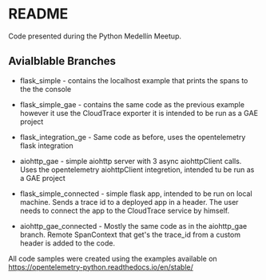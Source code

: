 # README
Code presented during the Python Medellín Meetup.

## Avialblable Branches

 - flask_simple - contains the localhost example that prints the spans to the the console
 - flask_simple_gae - contains the same code as the previous example however it use the CloudTrace exporter
 it is intended to be run as a GAE project
 - flask_integration_ge - Same code as before, uses the opentelemetry flask integration
 - aiohttp_gae - simple aiohttp server with 3 async aiohttpClient calls. Uses the opentelemetry 
 aiohttpClient integretion, intended tu be run as a GAE project
 
 - flask_simple_connected - simple flask app, intended to be run on local machine.
 Sends a trace id to a deployed app in a header. The user needs to connect the app to
 the CloudTrace service by himself.
 
 - aiohttp_gae_connected - Mostly the same code as in the aiohttp_gae branch. Remote SpanContext
 that get's the trace_id from a custom header is added to the code.
 
 All code samples were created using the examples available on https://opentelemetry-python.readthedocs.io/en/stable/
 
